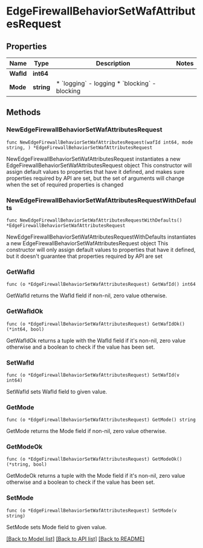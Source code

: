 # EdgeFirewallBehaviorSetWafAttributesRequest

## Properties

Name | Type | Description | Notes
------------ | ------------- | ------------- | -------------
**WafId** | **int64** |  | 
**Mode** | **string** | * &#x60;logging&#x60; - logging * &#x60;blocking&#x60; - blocking | 

## Methods

### NewEdgeFirewallBehaviorSetWafAttributesRequest

`func NewEdgeFirewallBehaviorSetWafAttributesRequest(wafId int64, mode string, ) *EdgeFirewallBehaviorSetWafAttributesRequest`

NewEdgeFirewallBehaviorSetWafAttributesRequest instantiates a new EdgeFirewallBehaviorSetWafAttributesRequest object
This constructor will assign default values to properties that have it defined,
and makes sure properties required by API are set, but the set of arguments
will change when the set of required properties is changed

### NewEdgeFirewallBehaviorSetWafAttributesRequestWithDefaults

`func NewEdgeFirewallBehaviorSetWafAttributesRequestWithDefaults() *EdgeFirewallBehaviorSetWafAttributesRequest`

NewEdgeFirewallBehaviorSetWafAttributesRequestWithDefaults instantiates a new EdgeFirewallBehaviorSetWafAttributesRequest object
This constructor will only assign default values to properties that have it defined,
but it doesn't guarantee that properties required by API are set

### GetWafId

`func (o *EdgeFirewallBehaviorSetWafAttributesRequest) GetWafId() int64`

GetWafId returns the WafId field if non-nil, zero value otherwise.

### GetWafIdOk

`func (o *EdgeFirewallBehaviorSetWafAttributesRequest) GetWafIdOk() (*int64, bool)`

GetWafIdOk returns a tuple with the WafId field if it's non-nil, zero value otherwise
and a boolean to check if the value has been set.

### SetWafId

`func (o *EdgeFirewallBehaviorSetWafAttributesRequest) SetWafId(v int64)`

SetWafId sets WafId field to given value.


### GetMode

`func (o *EdgeFirewallBehaviorSetWafAttributesRequest) GetMode() string`

GetMode returns the Mode field if non-nil, zero value otherwise.

### GetModeOk

`func (o *EdgeFirewallBehaviorSetWafAttributesRequest) GetModeOk() (*string, bool)`

GetModeOk returns a tuple with the Mode field if it's non-nil, zero value otherwise
and a boolean to check if the value has been set.

### SetMode

`func (o *EdgeFirewallBehaviorSetWafAttributesRequest) SetMode(v string)`

SetMode sets Mode field to given value.



[[Back to Model list]](../README.md#documentation-for-models) [[Back to API list]](../README.md#documentation-for-api-endpoints) [[Back to README]](../README.md)


